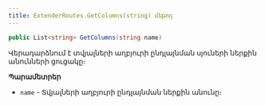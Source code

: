 ```yaml
---
title: ExtenderRoutes.GetColumns(string) մեթոդ
---
```


```c#
public List<string> GetColumns(string name)
```

Վերադարձնում է տվյալների աղբյուրի ընդլայնման սյուների ներքին անունների ցուցակը։

**Պարամետրեր**

* `name` - Տվյալների աղբյուրի ընդլայնման ներքին անունը։
